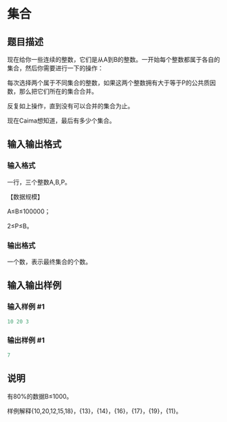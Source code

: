 # 集合

## 题目描述

现在给你一些连续的整数，它们是从A到B的整数。一开始每个整数都属于各自的集合，然后你需要进行一下的操作：

每次选择两个属于不同集合的整数，如果这两个整数拥有大于等于P的公共质因数，那么把它们所在的集合合并。

反复如上操作，直到没有可以合并的集合为止。

现在Caima想知道，最后有多少个集合。

## 输入输出格式

### 输入格式

一行，三个整数A,B,P。

【数据规模】

A≤B≤100000；

2≤P≤B。

### 输出格式

一个数，表示最终集合的个数。

## 输入输出样例

### 输入样例 #1

```cpp
10 20 3
```


### 输出样例 #1

```cpp
7
```


## 说明

有80%的数据B≤1000。

样例解释{10,20,12,15,18}，{13}，{14}，{16}，{17}，{19}，{11}。

